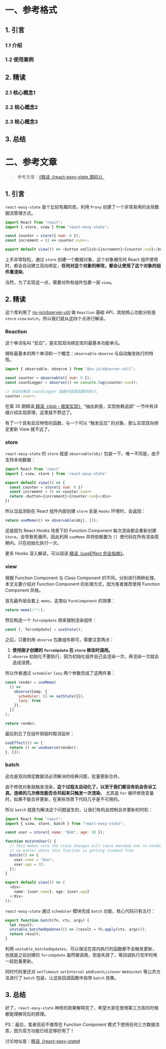 # 一、参考格式

## 1. 引言

### 1.1 介绍

### 1.2 使用案例

## 2. 精读

### 2.1 核心概念1

### 2.2 核心概念2

### 2.3 核心概念3

## 3. 总结



# 二、参考文章

> 参考文章：[《精读《react-easy-state 源码》》](https://juejin.im/post/5caa9c71e51d452b4043e2d8)

## 1. 引言

`react-easy-state` 是个比较有趣的库，利用 `Proxy` 创建了一个非常易用的全局数据流管理方式。

```js
import React from "react";
import { store, view } from "react-easy-state";

const counter = store({ num: 0 });
const increment = () => counter.num++;

export default view(() => <button onClick={increment}>{counter.num}</button>);
```

上手非常轻松，通过 `store` 创建一个数据对象，这个对象被任何 React 组件使用时，都会自动建立双向绑定，**任何对这个对象的修改，都会让使用了这个对象的组件重渲染**。

当然，为了实现这一点，需要对所有组件包裹一层 `view`。

## 2. 精读

这个库利用了 [nx-js/observer-util](https://github.com/nx-js/observer-util) 做 `Reaction` 基础 API，其他核心功能分别是 `store` `view` `batch`，所以我们就从这四个点进行解读。

### Reaction

这个单词名叫 “反应”，是实现双向绑定库的最基本功能单元。

拥有最基本的两个单词和一个概念：`observable` `observe` 与自动触发执行的特性。

```js
import { observable, observe } from "@nx-js/observer-util";

const counter = observable({ num: 0 });
const countLogger = observe(() => console.log(counter.num));

// 会自动触发 countLogger 函数内回调函数的执行。
counter.num++;
```

在第 35 期精读[ 精读《dob - 框架实现》](https://github.com/dt-fe/weekly/blob/master/35.%E7%B2%BE%E8%AF%BB%E3%80%8Adob%20-%20%E6%A1%86%E6%9E%B6%E5%AE%9E%E7%8E%B0%E3%80%8B.md#%E6%8A%BD%E4%B8%9D%E5%89%A5%E8%8C%A7%E5%AE%9E%E7%8E%B0%E4%BE%9D%E8%B5%96%E8%BF%BD%E8%B8%AA) “抽丝剥茧，实现依赖追踪” 一节中有详细介绍实现原理，这里就不赘述了。

有了一个具有反应特性的函数，与一个可以 “触发反应” 的对象，那么实现双向绑定更新 View 就不远了。

### store

`react-easy-state` 的 `store` 就是 `observable(obj)` 包装一下，唯一不同是，由于支持本地数据：

```js
import React from 'react'
import { view, store } from 'react-easy-state'

export default view(() => {
  const counter = store({ num: 0 })
  const increment = () => counter.num++
  return <button={increment}>{counter.num}</div>
})
```

所以当监测到在 React 组件内部创建 `store` 且是 `Hooks` 环境时，会返回：

```js
return useMemo(() => observable(obj), []);
```

这是因为 React Hooks 场景下的 Function Component 每次渲染都会重新创建 `Store`，会导致死循环。因此利用 `useMemo` 并将依赖置为 `[] `使代码在所有渲染周期内，只在初始化执行一次。

更多 Hooks 深入解读，可以阅读 [精读《useEffect 完全指南》](https://github.com/dt-fe/weekly/blob/master/96.%E7%B2%BE%E8%AF%BB%E3%80%8AuseEffect%20%E5%AE%8C%E5%85%A8%E6%8C%87%E5%8D%97%E3%80%8B.md)。

### view

根据 Function Component 与 Class Component 的不同，分别进行两种处理，本文主要介绍对 Function Component 的处理方式，因为笔者推荐使用 Function Component 风格。

首先最外层会套上 `memo`，这类似 `PureComponent` 的效果：

```js
return memo(/**/);
```

然后构造一个 `forceUpdate` 用来强制渲染组件：

```js
const [, forceUpdate] = useState();
```

之后，只要利用 `observe` 包裹组件即可，需要注意两点：

1. **使用刚才创建的 `forceUpdate` 在 `store` 修改时调用。**
2. `observe` 初始化不要执行，因为初始化组件自己会渲染一次，再渲染一次就会造成浪费。

所以作者通过 `scheduler` `lazy` 两个参数完成了这两件事：

```js
const render = useMemo(
  () =>
    observe(Comp, {
      scheduler: () => setState({}),
      lazy: true
    }),
  []
);

return render;
```

最后别忘了在组件销毁时取消监听：

```js
useEffect(() => {
  return () => unobserve(render);
}, []);
```

### batch

这也是双向绑定数据流必须解决的经典问题，批量更新合并。

由于修改对象就触发渲染，**这个过程太自动化了，以至于我们都没有机会告诉工具，连续的几次修改能否合并起来只触发一次渲染**。 尤其是 `For` 循环修改变量时，如果不能合并更新，在某些场景下代码几乎是不可用的。

所以 `batch` 就是为解决这个问题诞生的，让我们有机会控制合并更新的时机：

```js
import React from "react";
import { view, store, batch } from "react-easy-state";

const user = store({ name: "Bob", age: 30 });

function mutateUser() {
  // this makes sure the state changes will cause maximum one re-render,
  // no matter where this function is getting invoked from
  batch(() => {
    user.name = "Ann";
    user.age = 32;
  });
}

export default view(() => (
  <div>
    name: {user.name}, age: {user.age}
  </div>
));
```

`react-easy-state` 通过 `scheduler` 模块完成 `batch` 功能，核心代码只有五行：

```js
export function batch(fn, ctx, args) {
  let result;
  unstable_batchedUpdates(() => (result = fn.apply(ctx, args)));
  return result;
}
```

利用 `unstable_batchedUpdates`，可以保证在其内执行的函数都不会触发更新，也就是之前创建的 `forceUpdate` 虽然被调用，但是失效了，等回调执行完毕时再一起批量更新。

同时代码里还对 `setTimeout` `setInterval` `addEventListener` `WebSocket` 等公共方法进行了 `batch` 包装，让这些回调函数中自带 `batch` 效果。

## 3. 总结

好了，`react-easy-state` 神奇的效果解释完了，希望大家在使用第三方库的时候都能理解背后的原理。

PS：最后，笔者目前不推荐在 Function Component 模式下使用任何三方数据流库，因为官方功能已经足够好用了！

讨论地址是：[精读《react-easy-state》](https://github.com/dt-fe/weekly/issues/144)

